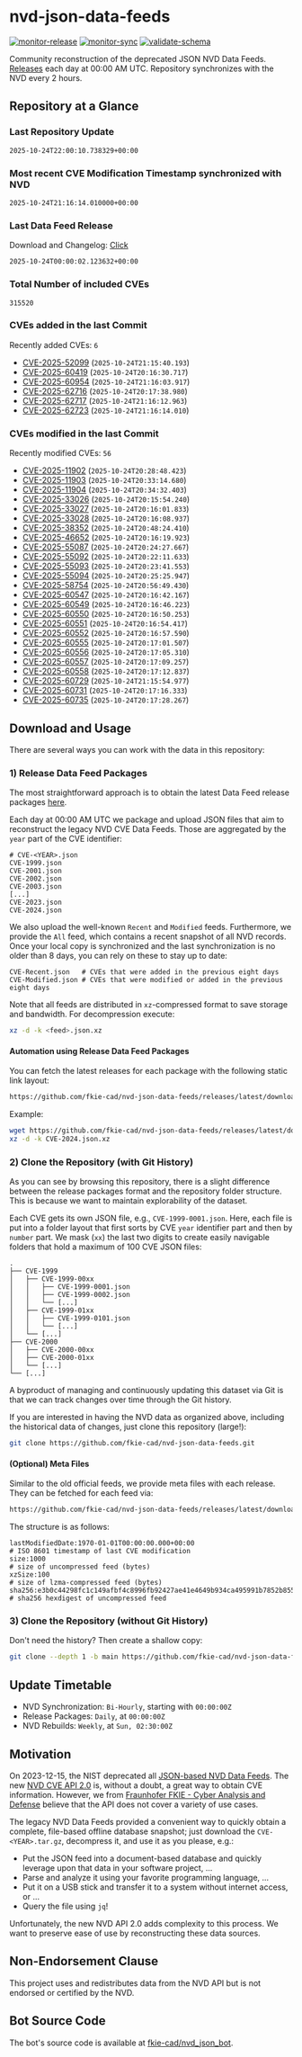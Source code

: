 # nvd-json-data-feeds

[![monitor-release](https://github.com/fkie-cad/nvd-json-data-feeds/actions/workflows/monitor_release.yml/badge.svg)](https://github.com/fkie-cad/nvd-json-data-feeds/actions/workflows/monitor_release.yml)
[![monitor-sync](https://github.com/fkie-cad/nvd-json-data-feeds/actions/workflows/monitor_sync.yml/badge.svg)](https://github.com/fkie-cad/nvd-json-data-feeds/actions/workflows/monitor_sync.yml)
[![validate-schema](https://github.com/fkie-cad/nvd-json-data-feeds/actions/workflows/validate_schema.yml/badge.svg)](https://github.com/fkie-cad/nvd-json-data-feeds/actions/workflows/validate_schema.yml)

Community reconstruction of the deprecated JSON NVD Data Feeds.
[Releases](https://github.com/fkie-cad/nvd-json-data-feeds/releases/latest) each day at 00:00 AM UTC.
Repository synchronizes with the NVD every 2 hours.

## Repository at a Glance

### Last Repository Update

```plain
2025-10-24T22:00:10.738329+00:00
```

### Most recent CVE Modification Timestamp synchronized with NVD

```plain
2025-10-24T21:16:14.010000+00:00
```

### Last Data Feed Release

Download and Changelog: [Click](https://github.com/fkie-cad/nvd-json-data-feeds/releases/latest)

```plain
2025-10-24T00:00:02.123632+00:00
```

### Total Number of included CVEs

```plain
315520
```

### CVEs added in the last Commit

Recently added CVEs: `6`

- [CVE-2025-52099](CVE-2025/CVE-2025-520xx/CVE-2025-52099.json) (`2025-10-24T21:15:40.193`)
- [CVE-2025-60419](CVE-2025/CVE-2025-604xx/CVE-2025-60419.json) (`2025-10-24T20:16:30.717`)
- [CVE-2025-60954](CVE-2025/CVE-2025-609xx/CVE-2025-60954.json) (`2025-10-24T21:16:03.917`)
- [CVE-2025-62716](CVE-2025/CVE-2025-627xx/CVE-2025-62716.json) (`2025-10-24T20:17:38.980`)
- [CVE-2025-62717](CVE-2025/CVE-2025-627xx/CVE-2025-62717.json) (`2025-10-24T21:16:12.963`)
- [CVE-2025-62723](CVE-2025/CVE-2025-627xx/CVE-2025-62723.json) (`2025-10-24T21:16:14.010`)


### CVEs modified in the last Commit

Recently modified CVEs: `56`

- [CVE-2025-11902](CVE-2025/CVE-2025-119xx/CVE-2025-11902.json) (`2025-10-24T20:28:48.423`)
- [CVE-2025-11903](CVE-2025/CVE-2025-119xx/CVE-2025-11903.json) (`2025-10-24T20:33:14.680`)
- [CVE-2025-11904](CVE-2025/CVE-2025-119xx/CVE-2025-11904.json) (`2025-10-24T20:34:32.403`)
- [CVE-2025-33026](CVE-2025/CVE-2025-330xx/CVE-2025-33026.json) (`2025-10-24T20:15:54.240`)
- [CVE-2025-33027](CVE-2025/CVE-2025-330xx/CVE-2025-33027.json) (`2025-10-24T20:16:01.833`)
- [CVE-2025-33028](CVE-2025/CVE-2025-330xx/CVE-2025-33028.json) (`2025-10-24T20:16:08.937`)
- [CVE-2025-38352](CVE-2025/CVE-2025-383xx/CVE-2025-38352.json) (`2025-10-24T20:48:24.410`)
- [CVE-2025-46652](CVE-2025/CVE-2025-466xx/CVE-2025-46652.json) (`2025-10-24T20:16:19.923`)
- [CVE-2025-55087](CVE-2025/CVE-2025-550xx/CVE-2025-55087.json) (`2025-10-24T20:24:27.667`)
- [CVE-2025-55092](CVE-2025/CVE-2025-550xx/CVE-2025-55092.json) (`2025-10-24T20:22:11.633`)
- [CVE-2025-55093](CVE-2025/CVE-2025-550xx/CVE-2025-55093.json) (`2025-10-24T20:23:41.553`)
- [CVE-2025-55094](CVE-2025/CVE-2025-550xx/CVE-2025-55094.json) (`2025-10-24T20:25:25.947`)
- [CVE-2025-58754](CVE-2025/CVE-2025-587xx/CVE-2025-58754.json) (`2025-10-24T20:56:49.430`)
- [CVE-2025-60547](CVE-2025/CVE-2025-605xx/CVE-2025-60547.json) (`2025-10-24T20:16:42.167`)
- [CVE-2025-60549](CVE-2025/CVE-2025-605xx/CVE-2025-60549.json) (`2025-10-24T20:16:46.223`)
- [CVE-2025-60550](CVE-2025/CVE-2025-605xx/CVE-2025-60550.json) (`2025-10-24T20:16:50.253`)
- [CVE-2025-60551](CVE-2025/CVE-2025-605xx/CVE-2025-60551.json) (`2025-10-24T20:16:54.417`)
- [CVE-2025-60552](CVE-2025/CVE-2025-605xx/CVE-2025-60552.json) (`2025-10-24T20:16:57.590`)
- [CVE-2025-60555](CVE-2025/CVE-2025-605xx/CVE-2025-60555.json) (`2025-10-24T20:17:01.507`)
- [CVE-2025-60556](CVE-2025/CVE-2025-605xx/CVE-2025-60556.json) (`2025-10-24T20:17:05.310`)
- [CVE-2025-60557](CVE-2025/CVE-2025-605xx/CVE-2025-60557.json) (`2025-10-24T20:17:09.257`)
- [CVE-2025-60558](CVE-2025/CVE-2025-605xx/CVE-2025-60558.json) (`2025-10-24T20:17:12.837`)
- [CVE-2025-60729](CVE-2025/CVE-2025-607xx/CVE-2025-60729.json) (`2025-10-24T21:15:54.977`)
- [CVE-2025-60731](CVE-2025/CVE-2025-607xx/CVE-2025-60731.json) (`2025-10-24T20:17:16.333`)
- [CVE-2025-60735](CVE-2025/CVE-2025-607xx/CVE-2025-60735.json) (`2025-10-24T20:17:28.267`)


## Download and Usage

There are several ways you can work with the data in this repository:

### 1) Release Data Feed Packages

The most straightforward approach is to obtain the latest Data Feed release packages [here](https://github.com/fkie-cad/nvd-json-data-feeds/releases/latest).

Each day at 00:00 AM UTC we package and upload JSON files that aim to reconstruct the legacy NVD CVE Data Feeds.
Those are aggregated by the `year` part of the CVE identifier:

```
# CVE-<YEAR>.json
CVE-1999.json
CVE-2001.json
CVE-2002.json
CVE-2003.json
[...]
CVE-2023.json
CVE-2024.json
```

We also upload the well-known `Recent` and `Modified` feeds.
Furthermore, we provide the `All` feed, which contains a recent snapshot of all NVD records.
Once your local copy is synchronized and the last synchronization is no older than 8 days, you can rely on these to stay up to date:

```plain
CVE-Recent.json   # CVEs that were added in the previous eight days
CVE-Modified.json # CVEs that were modified or added in the previous eight days
```

Note that all feeds are distributed in `xz`-compressed format to save storage and bandwidth.
For decompression execute:

```sh
xz -d -k <feed>.json.xz
```

#### Automation using Release Data Feed Packages

You can fetch the latest releases for each package with the following static link layout:

```sh
https://github.com/fkie-cad/nvd-json-data-feeds/releases/latest/download/CVE-<YEAR>.json.xz
```

Example:

```sh
wget https://github.com/fkie-cad/nvd-json-data-feeds/releases/latest/download/CVE-2024.json.xz
xz -d -k CVE-2024.json.xz
```

### 2) Clone the Repository (with Git History)

As you can see by browsing this repository, there is a slight difference between the release packages format and the repository folder structure.
This is because we want to maintain explorability of the dataset.

Each CVE gets its own JSON file, e.g., `CVE-1999-0001.json`.
Here, each file is put into a folder layout that first sorts by CVE `year` identifier part and then by `number` part.
We mask (`xx`) the last two digits to create easily navigable folders that hold a maximum of 100 CVE JSON files:

```plain
.
├── CVE-1999
│   ├── CVE-1999-00xx
│   │   ├── CVE-1999-0001.json
│   │   ├── CVE-1999-0002.json
│   │   └── [...]
│   ├── CVE-1999-01xx
│   │   ├── CVE-1999-0101.json
│   │   └── [...]
│   └── [...]
├── CVE-2000
│   ├── CVE-2000-00xx
│   ├── CVE-2000-01xx
│   └── [...]
└── [...]
```

A byproduct of managing and continuously updating this dataset via Git is that we can track changes over time through the Git history.

If you are interested in having the NVD data as organized above, including the historical data of changes, just clone this repository (large!):

```sh
git clone https://github.com/fkie-cad/nvd-json-data-feeds.git
```

#### (Optional) Meta Files

Similar to the old official feeds, we provide meta files with each release. They can be fetched for each feed via:

```sh
https://github.com/fkie-cad/nvd-json-data-feeds/releases/latest/download/CVE-<YEAR>.meta
```

The structure is as follows:

```plain
lastModifiedDate:1970-01-01T00:00:00.000+00:00                          # ISO 8601 timestamp of last CVE modification
size:1000                                                               # size of uncompressed feed (bytes)
xzSize:100                                                              # size of lzma-compressed feed (bytes)
sha256:e3b0c44298fc1c149afbf4c8996fb92427ae41e4649b934ca495991b7852b855 # sha256 hexdigest of uncompressed feed
```

### 3) Clone the Repository (without Git History)

Don't need the history? Then create a shallow copy:

```sh
git clone --depth 1 -b main https://github.com/fkie-cad/nvd-json-data-feeds.git
```


## Update Timetable

* NVD Synchronization: `Bi-Hourly`, starting with `00:00:00Z`
* Release Packages: `Daily`, at `00:00:00Z`
* NVD Rebuilds: `Weekly`, at `Sun, 02:30:00Z`


## Motivation

On 2023-12-15, the NIST deprecated all [JSON-based NVD Data Feeds](https://nvd.nist.gov/vuln/data-feeds#divRetirementBanner-1).
The new [NVD CVE API 2.0](https://nvd.nist.gov/developers/vulnerabilities) is, without a doubt, a great way to obtain CVE information.
However, we from [Fraunhofer FKIE - Cyber Analysis and Defense](https://www.fkie.fraunhofer.de/en/departments/cad.html) believe that the API does not cover a variety of use cases.

The legacy NVD Data Feeds provided a convenient way to quickly obtain a complete, file-based offline database snapshot; just download the `CVE-<YEAR>.tar.gz`, decompress it, and use it as you please, e.g.:

- Put the JSON feed into a document-based database and quickly leverage upon that data in your software project, ...
- Parse and analyze it using your favorite programming language, ...
- Put it on a USB stick and transfer it to a system without internet access, or ...
- Query the file using `jq`!

Unfortunately, the new NVD API 2.0 adds complexity to this process.
We want to preserve ease of use by reconstructing these data sources.

## Non-Endorsement Clause

This project uses and redistributes data from the NVD API but is not endorsed or certified by the NVD.

## Bot Source Code

The bot's source code is available at [fkie-cad/nvd\_json\_bot](https://github.com/fkie-cad/nvd_json_bot).